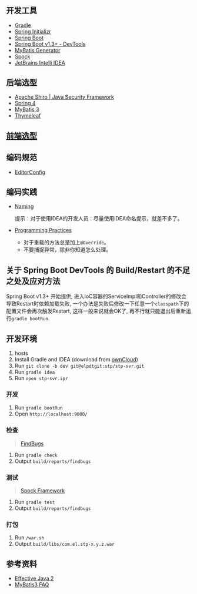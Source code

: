 #

## 开发工具

- [Gradle](http://gradle.org/)
- [Spring Initializr](http://start.spring.io/)
- [Spring Boot](http://docs.spring.io/spring-boot/docs/current/reference/html/)
- [Spring Boot v1.3+ - DevTools](http://docs.spring.io/spring-boot/docs/current/reference/html/using-boot-devtools.html)
- [MyBatis Generator](http://www.mybatis.org/generator/)
- [Spock](https://github.com/spockframework/spock)
- [JetBrains Intelli IDEA](https://www.jetbrains.com/idea/)


## 后端选型

- [Apache Shiro | Java Security Framework](http://shiro.apache.org/)
- [Spring 4](http://projects.spring.io/spring-framework/)
- [MyBatis 3](http://www.mybatis.org/mybatis-3/)
- [Thymeleaf](http://www.thymeleaf.org/)


## [前端选型](stp/stp-web)


## 编码规范

- [EditorConfig](http://editorconfig.org/)


## 编码实践

- [Naming](https://google.github.io/styleguide/javaguide.html#s5-naming)

  提示：对于使用IDEA的开发人员：尽量使用IDEA命名提示，就差不多了。

- [Programming Practices](https://google.github.io/styleguide/javaguide.html#s6-programming-practices)

  - 对于重载的方法总是加上`@Override`。
  - 不要捕捉异常，除非你知道怎么处理。


## 关于 Spring Boot DevTools 的 Build/Restart 的不足之处及应对方法

Spring Boot v1.3+ 开始提供, 进入IoC容器的ServiceImpl和Controller的修改会导致Restart时依赖加载失败, 一个办法是失败后修改一下任意一个`classpath`下的配置文件会再次触发Restart, 这样一般来说就会OK了, 再不行就只能退出后重新运行`gradle bootRun`.


## 开发环境

1. hosts
2. Install Gradle and IDEA (download from [ownCloud](http://elpdtman/owncloud/))
3. Run `git clone -b dev git@elpdtgit:stp/stp-svr.git`
4. Run `gradle idea`
5. Run `open stp-svr.ipr`

### 开发

1. Run `gradle bootRun`
2. Open `http://localhost:9000/`

### 检查

> [FindBugs](https://docs.gradle.org/current/userguide/findbugs_plugin.html)

1. Run `gradle check`
2. Output `build/reports/findbugs`

### 测试

> [Spock Framework](https://github.com/spockframework/spock)

1. Run `gradle test`
2. Output `build/reports/findbugs`

### 打包

1. Run `/war.sh`
2. Output `build/libs/com.el.stp-x.y.z.war`


## 参考资料

- [Effective Java 2](https://raw.githubusercontent.com/andrewpage/programming-ebooks/master/Java/Effective%20Java%20\(2nd%20Edition\).pdf)
- [MyBatis3 FAQ](https://github.com/mybatis/mybatis-3/wiki/FAQ)
